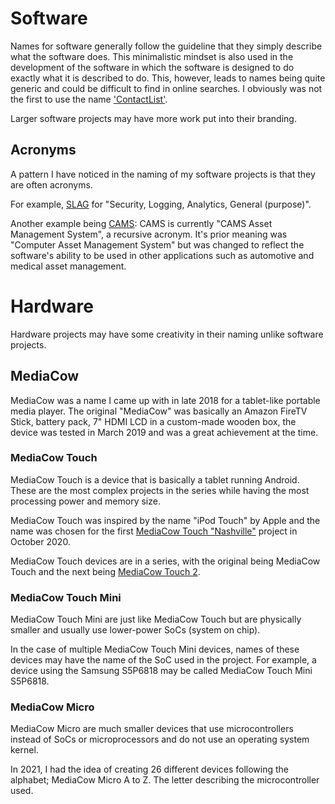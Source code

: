 # Software
Names for software generally follow the guideline that they simply describe what the software does. This minimalistic mindset is also used in the development of the software in which the software is designed to do exactly what it is described to do. This, however, leads to names being quite generic and could be difficult to find in online searches. I obviously was not the first to use the name ['ContactList'](https://github.com/search?q=ContactList&type=repositories).

Larger software projects may have more work put into their branding.

## Acronyms
A pattern I have noticed in the naming of my software projects is that they are often acronyms.

For example, [SLAG](../slag/) for "Security, Logging, Analytics, General (purpose)".

Another example being [CAMS](../cams/): CAMS is currently "CAMS Asset Management System", a recursive acronym. It's prior meaning was "Computer Asset Management System" but was changed to reflect the software's ability to be used in other applications such as automotive and medical asset management.

# Hardware
Hardware projects may have some creativity in their naming unlike software projects.

## MediaCow
MediaCow was a name I came up with in late 2018 for a tablet-like portable media player. The original "MediaCow" was basically an Amazon FireTV Stick, battery pack, 7" HDMI LCD in a custom-made wooden box, the device was tested in March 2019 and was a great achievement at the time.

### MediaCow Touch
MediaCow Touch is a device that is basically a tablet running Android. These are the most complex projects in the series while having the most processing power and memory size.

MediaCow Touch was inspired by the name "iPod Touch" by Apple and the name was chosen for the first [MediaCow Touch "Nashville"](../mct/) project in October 2020.

MediaCow Touch devices are in a series, with the original being MediaCow Touch and the next being [MediaCow Touch 2](../mct2/). 

### MediaCow Touch Mini
MediaCow Touch Mini are just like MediaCow Touch but are physically smaller and usually use lower-power SoCs (system on chip).

In the case of multiple MediaCow Touch Mini devices, names of these devices may have the name of the SoC used in the project. For example, a device using the Samsung S5P6818 may be called MediaCow Touch Mini S5P6818.

### MediaCow Micro
MediaCow Micro are much smaller devices that use microcontrollers instead of SoCs or microprocessors and do not use an operating system kernel.

In 2021, I had the idea of creating 26 different devices following the alphabet; MediaCow Micro A to Z. The letter describing the microcontroller used.
